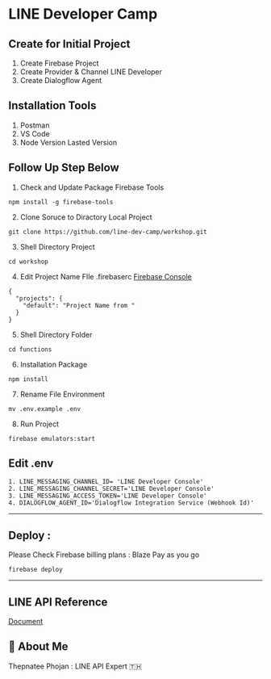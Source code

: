 
# LINE Developer Camp

## Create for Initial Project

1. Create Firebase Project
2. Create Provider & Channel LINE Developer
3. Create Dialogflow Agent

## Installation Tools
1. Postman
2. VS Code
3. Node Version Lasted Version

## Follow Up Step Below

1. Check and Update Package Firebase Tools
````
npm install -g firebase-tools
````

2. Clone Soruce to Diractory Local Project
````
git clone https://github.com/line-dev-camp/workshop.git
````
3. Shell Directory Project
````
cd workshop
````

4. Edit Project Name FIle .firebaserc 
[Firebase Console](https://console.firebase.google.com)
````
{
  "projects": {
    "default": "Project Name from "
  }
}

````

5. Shell Directory Folder
````
cd functions
````
6. Installation Package
````
npm install
````

7. Rename File Environment

````
mv .env.example .env
````
8. Run Project

````
firebase emulators:start
````
## Edit .env

    1. LINE_MESSAGING_CHANNEL_ID= 'LINE Developer Console'
    2. LINE_MESSAGING_CHANNEL_SECRET='LINE Developer Console'
    3. LINE_MESSAGING_ACCESS_TOKEN='LINE Developer Console'
    4. DIALOGFLOW_AGENT_ID='Dialogflow Integration Service (Webhook Id)'

-----
##  Deploy : 
Please Check Firebase billing plans : Blaze Pay as you go
````
firebase deploy
````
-----
## LINE API Reference

[Document](https://developers.line.biz/en/docs/)


## 🚀 About Me
Thepnatee Phojan : LINE API Expert 🇹🇭 


